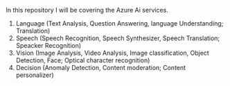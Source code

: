 In this repository I will be covering the Azure Ai services.

1. Language (Text Analysis, Question Answering, language Understanding; Translation)
2. Speech (Speech Recognition, Speech Synthesizer, Speech Translation; Speacker Recognition)
3. Vision (Image Analysis, Video Analysis, Image classification, Object Detection, Face; Optical character recognition)
4. Decision (Anomaly Detection, Content moderation; Content personalizer)

